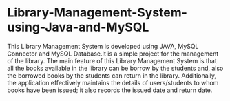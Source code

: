 # Library-Management-System-using-Java-and-MySQL
This Library Management System is developed using JAVA, MySQL Connector and MySQL Database.It is a simple project for the management of the library.
The main feature of this Library Management System is that all the books available in the library can be borrow by the students and, also the borrowed books by the students can return in the library. Additionally, the application effectively maintains the details of users/students to whom books have been issued; it also records the issued date and return date.
